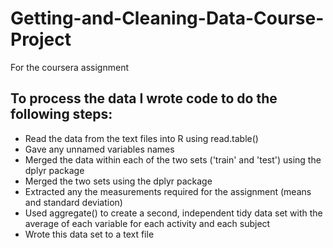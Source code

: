 # Getting-and-Cleaning-Data-Course-Project
For the coursera assignment

## To process the data I wrote code to do the following steps:
* Read the data from the text files into R using read.table()
* Gave any unnamed variables names
* Merged the data within each of the two sets ('train' and 'test') using the dplyr package
* Merged the two sets using the dplyr package
* Extracted any the measurements required for the assignment (means and standard deviation)
* Used aggregate() to create a second, independent tidy data set with the average of each variable for each activity and each subject
* Wrote this data set to a text file
